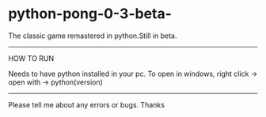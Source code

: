 # python-pong-0-3-beta-
The classic game remastered in python.Still in beta.

----------------------------------------------------------------

HOW TO RUN

Needs to have python installed in your pc.
To open in windows, right click -> open with -> python(version) 

----------------------------------------------------------------

Please tell me about any errors or bugs.
Thanks
